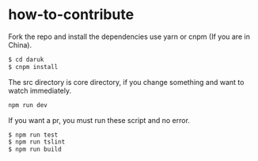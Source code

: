 # how-to-contribute

Fork the repo and install the dependencies use yarn or cnpm (If you are in China).

```bash
$ cd daruk
$ cnpm install
```

The src directory is core directory, if you change something and want to watch immediately.

```bash
npm run dev
```

If you want a pr, you must run these script and no error.

```bash
$ npm run test
$ npm run tslint
$ npm run build
```
